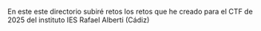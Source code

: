 En este este directorio subiré retos los retos que he creado para el CTF de 2025 del instituto IES Rafael Alberti (Cádiz)
